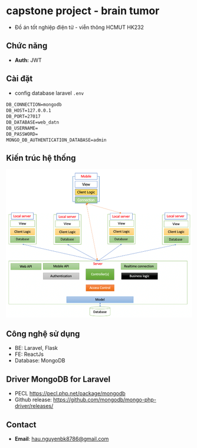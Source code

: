 # capstone project - brain tumor  
* Đồ án tốt nghiệp điện tử - viễn thông HCMUT HK232

## Chức năng
* **Auth:** JWT

## Cài đặt

* config database laravel `.env`
```
DB_CONNECTION=mongodb
DB_HOST=127.0.0.1
DB_PORT=27017
DB_DATABASE=web_datn
DB_USERNAME=
DB_PASSWORD=
MONGO_DB_AUTHENTICATION_DATABASE=admin
```

## Kiến trúc hệ thống

![](report/images//system-architecture.png)

## Công nghệ sử dụng
* BE: Laravel, Flask
* FE: ReactJs
* Database: MongoDB

## Driver MongoDB for Laravel
* PECL https://pecl.php.net/package/mongodb
* Github release: https://github.com/mongodb/mongo-php-driver/releases/

## Contact
* **Email**: hau.nguyenbk8786@gmail.com
